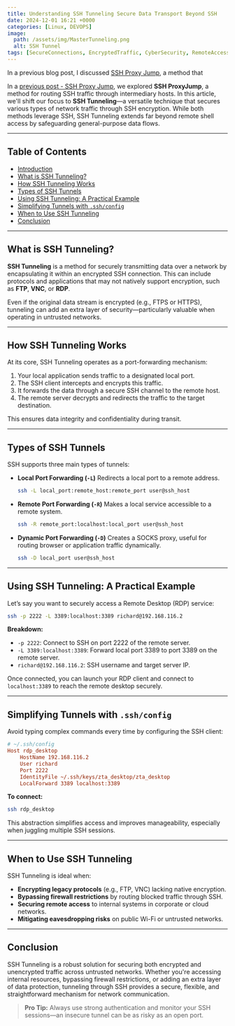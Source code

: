 ```yaml
---
title: Understanding SSH Tunneling Secure Data Transport Beyond SSH
date: 2024-12-01 16:21 +0000
categories: [Linux, DEVOPS]
image:
  path: /assets/img/MasterTunneling.png
  alt: SSH Tunnel
tags: [SecureConnections, EncryptedTraffic, CyberSecurity, RemoteAccess]
---
```

In a previous blog post, I discussed [SSH Proxy Jump](https://richard-sebos.github.io/sebostechnology/posts/SSH-Through-Firewall/), a method that 

In a [previous post - SSH Proxy Jump](https://richard-sebos.github.io/sebostechnology/posts/SSH-Through-Firewall/), we explored **SSH ProxyJump**, a method for routing SSH traffic through intermediary hosts. In this article, we'll shift our focus to **SSH Tunneling**—a versatile technique that secures various types of network traffic through SSH encryption. While both methods leverage SSH, SSH Tunneling extends far beyond remote shell access by safeguarding general-purpose data flows.

---

## Table of Contents

* [Introduction](#introduction)
* [What is SSH Tunneling?](#what-is-ssh-tunneling)
* [How SSH Tunneling Works](#how-ssh-tunneling-works)
* [Types of SSH Tunnels](#types-of-ssh-tunnels)
* [Using SSH Tunneling: A Practical Example](#using-ssh-tunneling-a-practical-example)
* [Simplifying Tunnels with `.ssh/config`](#simplifying-tunnels-with-sshconfig)
* [When to Use SSH Tunneling](#when-to-use-ssh-tunneling)
* [Conclusion](#conclusion)

---

## What is SSH Tunneling?

**SSH Tunneling** is a method for securely transmitting data over a network by encapsulating it within an encrypted SSH connection. This can include protocols and applications that may not natively support encryption, such as **FTP**, **VNC**, or **RDP**.

Even if the original data stream is encrypted (e.g., FTPS or HTTPS), tunneling can add an extra layer of security—particularly valuable when operating in untrusted networks.

---

## How SSH Tunneling Works

At its core, SSH Tunneling operates as a port-forwarding mechanism:

1. Your local application sends traffic to a designated local port.
2. The SSH client intercepts and encrypts this traffic.
3. It forwards the data through a secure SSH channel to the remote host.
4. The remote server decrypts and redirects the traffic to the target destination.

This ensures data integrity and confidentiality during transit.

---

## Types of SSH Tunnels

SSH supports three main types of tunnels:

* **Local Port Forwarding (`-L`)**
  Redirects a local port to a remote address.

  ```bash
  ssh -L local_port:remote_host:remote_port user@ssh_host
  ```

* **Remote Port Forwarding (`-R`)**
  Makes a local service accessible to a remote system.

  ```bash
  ssh -R remote_port:localhost:local_port user@ssh_host
  ```

* **Dynamic Port Forwarding (`-D`)**
  Creates a SOCKS proxy, useful for routing browser or application traffic dynamically.

  ```bash
  ssh -D local_port user@ssh_host
  ```

---

## Using SSH Tunneling: A Practical Example

Let’s say you want to securely access a Remote Desktop (RDP) service:

```bash
ssh -p 2222 -L 3389:localhost:3389 richard@192.168.116.2
```

**Breakdown:**

* `-p 2222`: Connect to SSH on port 2222 of the remote server.
* `-L 3389:localhost:3389`: Forward local port 3389 to port 3389 on the remote server.
* `richard@192.168.116.2`: SSH username and target server IP.

Once connected, you can launch your RDP client and connect to `localhost:3389` to reach the remote desktop securely.

---

## Simplifying Tunnels with `.ssh/config`

Avoid typing complex commands every time by configuring the SSH client:

```ini
# ~/.ssh/config
Host rdp_desktop
    HostName 192.168.116.2
    User richard
    Port 2222
    IdentityFile ~/.ssh/keys/zta_desktop/zta_desktop
    LocalForward 3389 localhost:3389
```

**To connect:**

```bash
ssh rdp_desktop
```

This abstraction simplifies access and improves manageability, especially when juggling multiple SSH sessions.

---

## When to Use SSH Tunneling

SSH Tunneling is ideal when:

* **Encrypting legacy protocols** (e.g., FTP, VNC) lacking native encryption.
* **Bypassing firewall restrictions** by routing blocked traffic through SSH.
* **Securing remote access** to internal systems in corporate or cloud networks.
* **Mitigating eavesdropping risks** on public Wi-Fi or untrusted networks.

---

## Conclusion

SSH Tunneling is a robust solution for securing both encrypted and unencrypted traffic across untrusted networks. Whether you're accessing internal resources, bypassing firewall restrictions, or adding an extra layer of data protection, tunneling through SSH provides a secure, flexible, and straightforward mechanism for network communication.

> **Pro Tip:** Always use strong authentication and monitor your SSH sessions—an insecure tunnel can be as risky as an open port.

